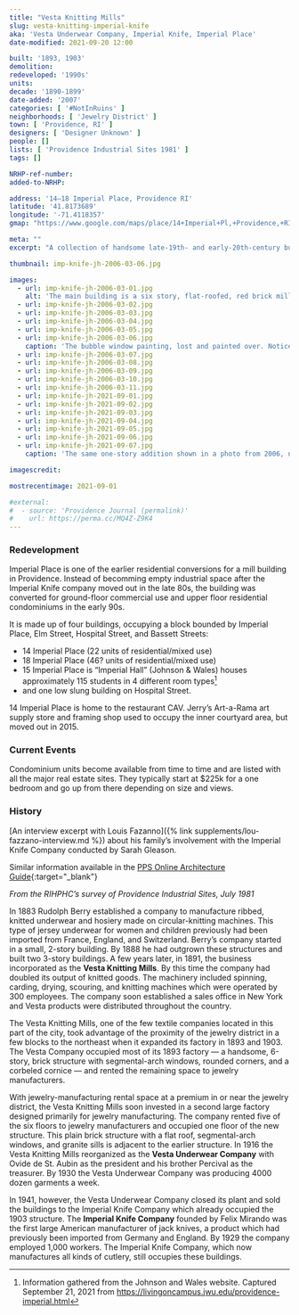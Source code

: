 ```yaml
---
title: "Vesta Knitting Mills"
slug: vesta-knitting-imperial-knife
aka: 'Vesta Underwear Company, Imperial Knife, Imperial Place'
date-modified: 2021-09-20 12:00

built: '1893, 1903'
demolition:
redeveloped: '1990s'
units:
decade: '1890-1899'
date-added: '2007'
categories: [ '#NotInRuins' ]
neighborhoods: [ 'Jewelry District' ]
town: [ 'Providence, RI' ]
designers: [ 'Designer Unknown' ]
people: []
lists: [ 'Providence Industrial Sites 1981' ]
tags: []

NRHP-ref-number:
added-to-NRHP:

address: '14–18 Imperial Place, Providence RI'
latitude: '41.8173689'
longitude: '-71.4118357'
gmap: "https://www.google.com/maps/place/14+Imperial+Pl,+Providence,+RI+02903/@41.8173689,-71.4118357,19z/data=!3m1!4b1!4m5!3m4!1s0x89e4456b7743acc1:0xb868f00ce0f56b28!8m2!3d41.8173679!4d-71.4112885"

meta: ""
excerpt: "A collection of handsome late-19th- and early-20th-century buildings that served as headquarters for a knitted good company as well as rental space for jewelry businesses"

thumbnail: imp-knife-jh-2006-03-06.jpg

images:
  - url: imp-knife-jh-2006-03-01.jpg
    alt: 'The main building is a six story, flat-roofed, red brick mill with tall windows, copper corbelled cornice, and a rounded corner along the entrance to a interior courtyard. Three story, gable-roofed building also occupy the parcel, along with an early twentieth century slightly shorter but still six story, flat-roofed, rectangular, red brick mill.'
  - url: imp-knife-jh-2006-03-02.jpg
  - url: imp-knife-jh-2006-03-03.jpg
  - url: imp-knife-jh-2006-03-04.jpg
  - url: imp-knife-jh-2006-03-05.jpg
  - url: imp-knife-jh-2006-03-06.jpg
    caption: 'The bubble window painting, lost and painted over. Notice, too, how all the architectural detail on this one-story addition are painted on. This building is now flat painted cinder block (see newer photos).'
  - url: imp-knife-jh-2006-03-07.jpg
  - url: imp-knife-jh-2006-03-08.jpg
  - url: imp-knife-jh-2006-03-09.jpg
  - url: imp-knife-jh-2006-03-10.jpg
  - url: imp-knife-jh-2006-03-11.jpg
  - url: imp-knife-jh-2021-09-01.jpg
  - url: imp-knife-jh-2021-09-02.jpg
  - url: imp-knife-jh-2021-09-03.jpg
  - url: imp-knife-jh-2021-09-04.jpg
  - url: imp-knife-jh-2021-09-05.jpg
  - url: imp-knife-jh-2021-09-06.jpg
  - url: imp-knife-jh-2021-09-07.jpg
    caption: 'The same one-story addition shown in a photo from 2006, now without the trompe l’œil bubble window or corbelling'

imagescredit:

mostrecentimage: 2021-09-01

#external:
#  - source: 'Providence Journal (permalink)'
#    url: https://perma.cc/MQ4Z-Z9K4
---
```


### Redevelopment

Imperial Place is one of the earlier residential conversions for a mill building in Providence. Instead of becomming empty industrial space after the Imperial Knife company moved out in the late 80s, the building was converted for ground-floor commercial use and upper floor residential condominiums in the early 90s. 

It is made up of four buildings, occupying a block bounded by Imperial Place, Elm Street, Hospital Street, and Bassett Streets:

+ 14 Imperial Place (22 units of residential/mixed use)
+ 18 Imperial Place (46? units of residential/mixed use)
+ 15 Imperial Place is “Imperial Hall” (Johnson & Wales) houses approximately 115 students in 4 different room types[^1]
+ and one low slung building on Hospital Street.

[^1]: Information gathered from the Johnson and Wales website. Captured September 21, 2021 from https://livingoncampus.jwu.edu/providence-imperial.html

14 Imperial Place is home to the restaurant CAV. Jerry’s Art-a-Rama art supply store and framing shop used to occupy the inner courtyard area, but moved out in 2015. 


### Current Events

Condominium units become available from time to time and are listed with all the major real estate sites. They typically start at $225k for a one bedroom and go up from there depending on size and views. 


### History

[An interview excerpt with Louis Fazanno]({% link supplements/lou-fazzano-interview.md %}) about his family’s involvement with the Imperial Knife Company conducted by Sarah Gleason. 

Similar information available in the [PPS Online Architecture Guide](//guide.ppsri.org/property/vesta-knitting-mills-later-imperial-knife-company){:target="_blank"}


_From the RIHPHC’s survey of Providence Industrial Sites, July 1981_

In 1883 Rudolph Berry established a company to manufacture ribbed, knitted underwear and hosiery made on circular-knitting machines. This type of jersey underwear for women and children previously had been imported from France, England, and Switzerland. Berry’s company started in a small, 2-story building. By 1888 he had outgrown these structures and built two 3-story buildings. A few years later, in 1891, the business incorporated as the **Vesta Knitting Mills**. By this time the company had doubled its output of knitted goods. The machinery included spinning, carding, drying, scouring, and knitting machines which were operated by 300 employees. The company soon established a sales office in New York and Vesta products were distributed throughout the country. 

The Vesta Knitting Mills, one of the few textile companies located in this part of the city, took advantage of the proximity of the jewelry district in a few blocks to the northeast when it expanded its factory in 1893 and 1903. The Vesta Company occupied most of its 1893 factory — a handsome, 6-story, brick structure with segmental-arch windows, rounded corners, and a corbeled cornice — and rented the remaining space to jewelry manufacturers. 

With jewelry-manufacturing rental space at a premium in or near the jewelry district, the Vesta Knitting Mills soon invested in a second large factory designed primarily for jewelry manufacturing. The company rented five of the six floors to jewelry manufacturers and occupied one floor of the new structure. This plain brick structure with a flat roof, segmental-arch windows, and granite sills is adjacent to the earlier structure. In 1916 the Vesta Knitting Mills reorganized as the **Vesta Underwear Company** with Ovide de St. Aubin as the president and his brother Percival as the treasurer. By 1930 the Vesta Underwear Company was producing 4000 dozen garments a week. 

In 1941, however, the Vesta Underwear Company closed its plant and sold the buildings to the Imperial Knife Company which already occupied the 1903 structure. The **Imperial Knife Company** founded by Felix Mirando was the first large American manufacturer of jack knives, a product which had previously been imported from Germany and England. By 1929 the company employed 1,000 workers. The Imperial Knife Company, which now manufactures all kinds of cutlery, still occupies these buildings.
